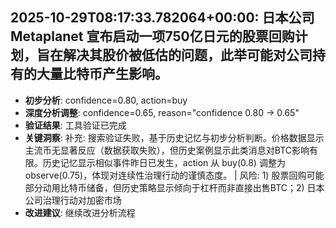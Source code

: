 
## 2025-10-29T08:17:33.782064+00:00: 日本公司 Metaplanet 宣布启动一项750亿日元的股票回购计划，旨在解决其股价被低估的问题，此举可能对公司持有的大量比特币产生影响。
- **初步分析**: confidence=0.80, action=buy
- **深度分析调整**: confidence=0.65, reason="confidence 0.80 → 0.65"
- **验证结果**: 工具验证已完成
- **关键洞察**: 补充: 搜索验证失败，基于历史记忆与初步分析判断。价格数据显示主流币无显著反应（数据获取失败），但历史案例显示此类消息对BTC影响有限。历史记忆显示相似事件昨日已发生，action 从 buy(0.8) 调整为 observe(0.75)，体现对连续性治理行动的谨慎态度。 | 风险: 1) 股票回购可能部分动用比特币储备，但历史策略显示倾向于杠杆而非直接出售BTC；2) 日本公司治理行动对加密市场
- **改进建议**: 继续改进分析流程

